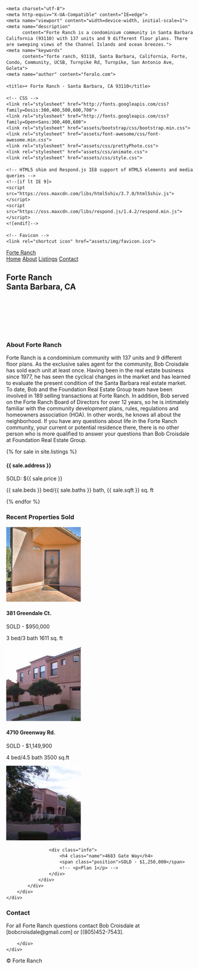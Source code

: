 <!DOCTYPE html>
<html lang="en">

<head>

    <meta charset="utf-8">
    <meta http-equiv="X-UA-Compatible" content="IE=edge">
    <meta name="viewport" content="width=device-width, initial-scale=1">
    <meta name="description"
          content="Forte Ranch is a condominium community in Santa Barbara California (93110) with 137 units and 9 different floor plans. There are sweeping views of the Channel Islands and ocean breezes.">
    <meta name="keywords"
          content="forte ranch, 93110, Santa Barbara, California, Forte, Condo, Community, UCSB, Turnpike Rd, Turnpike, San Antonio Ave, Goleta">
    <meta name="author" content="feralo.com">

    <title>☀ Forte Ranch - Santa Barbara, CA 93110</title>

    <!-- CSS -->
    <link rel="stylesheet" href="http://fonts.googleapis.com/css?family=Dosis:300,400,500,600,700">
    <link rel="stylesheet" href="http://fonts.googleapis.com/css?family=Open+Sans:300,400,600">
    <link rel="stylesheet" href="assets/bootstrap/css/bootstrap.min.css">
    <link rel="stylesheet" href="assets/font-awesome/css/font-awesome.min.css">
    <link rel="stylesheet" href="assets/css/prettyPhoto.css">
    <link rel="stylesheet" href="assets/css/animate.css">
    <link rel="stylesheet" href="assets/css/style.css">

    <!-- HTML5 shim and Respond.js IE8 support of HTML5 elements and media queries -->
    <!--[if lt IE 9]>
    <script src="https://oss.maxcdn.com/libs/html5shiv/3.7.0/html5shiv.js"></script>
    <script src="https://oss.maxcdn.com/libs/respond.js/1.4.2/respond.min.js"></script>
    <![endif]-->

    <!-- Favicon -->
    <link rel="shortcut icon" href="assets/img/favicon.ico">

</head>

<body>

<!-- Top menu -->
<nav>
    <div class="container">
        <div class="row">
            <div class="col-sm-3 nav-logo">
                <a href="">Forte Ranch</a>
            </div>
            <div class="col-sm-9 nav-links">
                <div class="show-menu">
                    <a href=""><i class="fa fa-bars"></i></a>
                </div>
                <a class="scroll-link" href="#top-content">Home</a>
                <a class="scroll-link" href="#intro">About</a>
                <a class="scroll-link" href="#team">Listings</a>
                <a class="scroll-link" href="#contact">Contact</a>
            </div>
        </div>
    </div>
</nav>

<!-- Top content -->
<div class="top-content">
    <div class="inner-bg">
        <div class="container">
            <div class="row">
                <div class="col-sm-10 col-sm-offset-1 col-md-10 col-md-offset-1 col-lg-10 col-lg-offset-1 slide-up">
                    <h2>Forte Ranch <br> Santa Barbara, CA</h2>
                    <div style="height:92px; width:772px;">
                    </div>
                </div>
            </div>
        </div>
    </div>
</div>

<!-- Intro -->
<div class="intro-container">
    <div class="container">
        <div class="row">
            <div class="col-sm-12 intro">
                <h3>About Forte Ranch</h3>
                <p>Forte Ranch is a condominium community with 137 units and 9 different floor
		plans. As the exclusive sales agent for the community, Bob Croisdale has sold each
		unit at least once. Having been in the real estate business since 1977, he has seen
		the cyclical changes in the market and has learned to evaluate the present
		condition of the Santa Barbara real estate market. To date, Bob and the Foundation
		Real Estate Group team have been involved in 189 selling transactions at Forte
		Ranch. In addition, Bob served on the Forte Ranch Board of Directors for over 12
		years, so he is intimately familiar with the community development plans, rules,
		regulations and homeowners association (HOA). In other words, he knows all about
		the neighborhood. If you have any questions about life in the Forte Ranch
		community, your current or potential residence there, there is no other person who
		is more qualified to answer your questions than Bob Croisdale at Foundation Real
		Estate Group.
                </p>
            </div>
        </div>
    </div>
</div>
</div>

<div class="team-container">
    <div class="container">
        <div class="row">
            <div class="col-sm-4">
          {% for sale in site.listings %}
          <h4>{{ sale.address }}</h4>
          <span class="position">SOLD: ${{ sale.price }}</span>
          <p>{{ sale.beds }} bed/{{ sale.baths }} bath, {{ sale.sqft }} sq. ft</p>
          {% endfor %}
            </div>           
        </div> <!-- row -->
    </div><!-- container -->
</div><!-- featured container -->
<!-- Team -->
<div class="team-container">
    <div class="container">
        <div class="row">
            <div class="col-sm-12 team">
                <h3>Recent Properties Sold</h3>
            </div>
        </div>
        <div class="row">
            <div class="col-sm-4">
                <div class="team-member">
                    <div class="photo">
                        <img src="assets/img/listing/4603.jpg" alt="Forte Ranch Santa Barbara" class="img-circle">
                    </div>
                    <div class="info">
                        <h4 class="name">381 Greendale Ct.</h4>
                        <span class="position">SOLD - $950,000</span>
                        <p>3 bed/3 bath 1611 sq. ft</p>
                    </div>
                </div>
            </div>           
            <div class="col-sm-4">
                <div class="team-member">
                    <div class="photo"><img src="assets/img/listing/42.jpg" alt="34735 Greenway, Santa Barbara" class="img-circle"></div>
                    <div class="info">
                        <h4 class="name">4710 Greenway Rd.</h4>
                        <span class="position">SOLD -  $1,149,900</span>
                        <p>4 bed/4.5 bath 3500 sq.ft</p>
                    </div>
                </div>
            </div>
            <div class="col-sm-4">
                <div class="team-member">
                    <div class="photo"><img src="assets/img/listing/63.jpg" alt="4664 Gerona Way" class="img-circle">
                    </div>

                    <div class="info">
                        <h4 class="name">4683 Gate Way</h4>
                        <span class="position">SOLD - $1,250,000</span>
                        <!-- <p>Plan 1</p> -->
                    </div>
                </div>
            </div>
        </div>
    </div>
</div>


<div class="contact-container">
    <div class="container">
        <div class="row">
            <div class="col-sm-12 contact">
                <h3>Contact</h3>
                <p>For all Forte Ranch questions contact Bob Croisdale at [bobcroisdale@gmail.com] or
                    [(805)452-7543].</p>
            </div>
        </div>
        <div class="row">

        </div>
    </div>
</div>

<!-- Footer -->
<footer>
    <div class="container">
        <div class="row">
            <div class="col-sm-7 copyright">
                <p>&copy; Forte Ranch</p>
            </div>
        </div>
    </div>
</footer>


<!-- Javascript -->
<script src="assets/js/jquery-1.10.2.min.js"></script>
<script src="assets/bootstrap/js/bootstrap.min.js"></script>
<script src="assets/js/jquery.backstretch.min.js"></script>
<script src="assets/js/retina-1.1.0.min.js"></script>
<script src="assets/js/jquery.prettyPhoto.js"></script>
<script src="assets/js/jquery.inview.js"></script>
<script src="assets/js/main.js"></script>
<!-- Global site tag (gtag.js) - Google Analytics -->
<script async src="https://www.googletagmanager.com/gtag/js?id=UA-3248725-8"></script>
<script>
  window.dataLayer = window.dataLayer || [];
  function gtag(){dataLayer.push(arguments);}
  gtag('js', new Date());

  gtag('config', 'UA-3248725-8');
</script>
</body>
</html>
